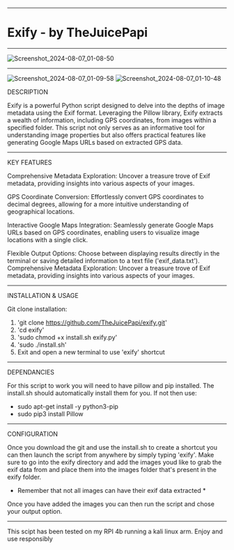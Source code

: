 -------------------------------------------------------------------------------------------------------------------------------------------

# Exify - by TheJuicePapi

-------------------------------------------------------------------------------------------------------------------------------------------

![Screenshot_2024-08-07_01-08-50](https://github.com/user-attachments/assets/0023a00e-72ed-4cb6-957c-2611215d17ad)


---------------------
![Screenshot_2024-08-07_01-09-58](https://github.com/user-attachments/assets/d4728d39-5c0b-47b6-8163-a7f77dfd0054)
![Screenshot_2024-08-07_01-10-48](https://github.com/user-attachments/assets/17e564fa-9b9b-44b1-a352-4f2948a0e556)






DESCRIPTION

Exify is a powerful Python script designed to delve into the depths of image metadata using the Exif format. Leveraging the Pillow library, Exify extracts a wealth of information, including GPS coordinates, from images within a specified folder. This script not only serves as an informative tool for understanding image properties but also offers practical features like generating Google Maps URLs based on extracted GPS data. 

-------------------------------
KEY FEATURES

Comprehensive Metadata Exploration: Uncover a treasure trove of Exif metadata, providing insights into various aspects of your images.

GPS Coordinate Conversion: Effortlessly convert GPS coordinates to decimal degrees, allowing for a more intuitive understanding of geographical locations.

Interactive Google Maps Integration: Seamlessly generate Google Maps URLs based on GPS coordinates, enabling users to visualize image locations with a single click.

Flexible Output Options: Choose between displaying results directly in the terminal or saving detailed information to a text file ('exif_data.txt').  Comprehensive Metadata Exploration: Uncover a treasure trove of Exif metadata, providing insights into various aspects of your images.

--------------------------------
 
INSTALLATION & USAGE

Git clone installation:

1. 'git clone https://github.com/TheJuicePapi/exify.git'
2. 'cd exify'
3. 'sudo chmod +x install.sh exify.py'
4. 'sudo ./install.sh'
5. Exit and open a new terminal to use 'exify' shortcut 

-------------------------------

DEPENDANCIES

For this script to work you will need to have pillow and pip installed. The install.sh should automatically install them for you.
If not then use:

* sudo apt-get install -y python3-pip
* sudo pip3 install Pillow

-------------------------------

CONFIGURATION

Once you download the git and use the install.sh to create a shortcut you can then launch the script from anywhere by simply typing 'exify'.
Make sure to go into the exify directory and add the images youd like to grab the exif data from and place them into the images folder that's present in
the exify folder. 

* Remember that not all images can have their exif data extracted *

Once you have added the images you can then run the script and chose your output option.

-------------------------------

This scipt has been tested on my RPI 4b running a kali linux arm.
Enjoy and use responsibly
